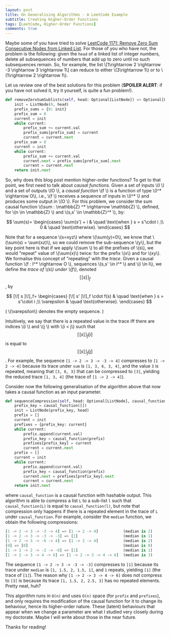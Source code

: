 ```yaml
---
layout: post
title: On Generalising Algorithms - A LeetCode Example
subtitle: Creating Higher-Order Functions
tags: [LeetCode, Higher-Order Functions]
comments: true
---
```

Maybe some of you have tried to solve [LeetCode 1171: Remove Zero Sum Consecutive Nodes from Linked List](https://leetcode.com/problems/remove-zero-sum-consecutive-nodes-from-linked-list/). For those of you who have not, the problem is the following: given the `head` of a linked list of integer numbers, delete all subsequences of numbers that add up to zero until no such subsequences remain. So, for example, the list 
\\[1\rightarrow 2 \rightarrow -3 \rightarrow 3 \rightarrow 1\\] can reduce to either \\(3\rightarrow 1\\) or to \\(1\rightarrow 2 \rightarrow 1\\).

Let us review one of the best solutions for this problem (**SPOILER ALERT**: if you have not solved it, try it yourself, is quite a fun problem!).

```python
def removeZeroSumSublists(self, head: Optional[ListNode]) => Optional[ListNode]:
    init = ListNode(0, head) 
    prefix_sums = {0: init}
    prefix_sum = 0
    current = init
    while current:
        prefix_sum += current.val
        prefix_sums[prefix_sum] = current
        current = current.next
    prefix_sum = 0
    current = init
    while current:
        prefix_sum += current.val
        current.next = prefix_sums[prefix_sum].next
        current = current.next
    return init.next
```

So, why does this blog post mention higher-order functions? To get to that point, we first need to talk about *causal functions*. Given a set of inputs \\(I \\) and a set of outputs \\(O \\), a *causal function* \\(f \\) is a function of type \\(I^* \rightarrow O\\), i.e., \\(f \\) receives a sequence of inputs in \\(I^* \\) and produces some output in \\(O \\). For this problem, we consider the sum causal function 
\\(\sum : \mathbb{Z} ^* \rightarrow \mathbb{Z} \\), defined, for \\(n \in \mathbb{Z} \\) and \\(s,s' \in \mathbb{Z}^* \\), by: 

$$
\sum(s)=
\begin{cases}
\sum(s') + i & \quad \text{when } s = s'\cdot i  ;\\ 
0 & \quad \text{otherwise}.
\end{cases}
$$

Note that for a sequence \\(s=xyz\\) where \\(\sum(y)=0\\), we know that \\(\sum(s) = \sum(xz)\\), so we could remove the sub-sequence \\(y\\), but the key point here is that if we apply \\(\sum \\) to all the prefixes of \\(s\\), we would "repeat" value of \\(\sum(x)\\) twice: for the prefix \\(x\\) and for \\(xy\\). We formalise this concept of "repeating" with the *trace*. Given a causal function 
\\(f : I^* \rightarrow O \\), sequences \\(s,s' \in I^* \\) and \\(i \in I\\), we define the *trace of \\(s\\) under \\(f\\)*, denoted 
$$ [\![ s ]\!]_f $$, by

$$
[\![ s ]\!]_f=
\begin{cases}
[\![ s' ]\!]_f \cdot f(s) & \quad \text{when } s =  s'\cdot i ;\\ 
\varepsilon & \quad \text{otherwise}.
\end{cases}
$$

( \\(\varepsilon\\) denotes the empty sequence. )

Intuitively, we say that there is a repeated value in the trace iff there are indices \\(i \\) and \\(j \\) with \\(i \< j\\) such that $$ [\![ s ]\!]_f[i] $$ is equal to $$ [\![ s ]\!]_f[j] $$. For example, the sequence `[1 -> 2 -> 3 -> -3 -> 4]` compresses to `[1 -> 2 -> 4]` because its trace under `sum` is `[1, 3, 6, 3, 4]`, and the value `3` is repeated, meaning that `[3, 6, 3]` that can be compressed to `[3]`, yielding the reduced trace `[1, 3, 4]` (the trace of `[1 -> 2 -> 4]`).

Consider now the following generalisation of the algorithm above that now takes a causal function as an input parameter.

```python
def sequenceCompression(self, head: Optional[ListNode], causal_function) => Optional[ListNode]:
    prefix_key = causal_function([])
    init = ListNode(prefix_key, head)
    prefix = []
    current = init
    prefixes = {prefix_key: current}
    while current:
        prefix.append(current.val)
        prefix_key = causal_function(prefix)  
        prefixes[prefix_key] = current
        current = current.next
    prefix = []
    current = init
    while current:
        prefix.append(current.val)
        prefix_key = causal_function(prefix)
        current.next = prefixes[prefix_key].next
        current = current.next
    return init.next
```

where `causal_function` is a causal function with hashable output. This algorithm is able to compress a list `L` to a sub-list `l` such that `causal_function(L)` is equal to `causal_function(l)`, but note that compression only happens if there is a repeated element in the trace of `L` under `causal_function`. For example, consider the `median` function, we obtain the following compressions:

```python
[1 -> 2 -> 3 -> -3 -> 4] => [1 -> 2 -> 4]           (median is 2)
[1 -> 2 -> 3 -> -3 -> -3] => [1]                    (median is 1)
[1 -> 2 -> 3 -> -6 -> 4] => [1 -> 2 -> 4]           (median is 2)
[0] => [0]                                          (median is 0)
[1 -> 2 -> 2 -> -2 -> -6] => [1]                    (median is 1)
[1 -> 2 -> 3 -> 4 -> 6] => [1 -> 2 -> 3 -> 4 -> 6]  (median is 3)
```
The sequence `[1 -> 2 -> 3 -> -3 -> -3]` compresses to `[1]` because its trace under `median` is `[1, 1.5, 2, 1.5, 1]`, and `1` repeats, yielding `[1]` (the trace of `[1]`). The reason why `[1 -> 2 -> 3 -> 4 -> 6]` does not compress to `[3]` is because its trace `[1, 1.5, 2, 2.5, 3]` has no repeated elements. Pretty neat, huh?

This algorithm runs in `O(n)` and uses `O(n)` space (for `prefix` and `prefixes`), and only requires the modification of the causal function for it to change its behaviour, hence its higher-order nature. These (latent) behaviours that appear when we change a parameter are what I studied very closely during my doctorate. Maybe I will write about those in the near future.

Thanks for reading!